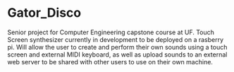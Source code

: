 # Gator_Disco
Senior project for Computer Engineering capstone course at UF. Touch Screen synthesizer currently in development to be deployed on a rasberry pi. Will allow the user to create and perform their own sounds using a touch screen and external MIDI keyboard, as well as upload sounds to an external web server to be shared with other users to use on their own machine.
